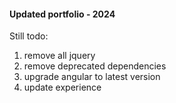 #### Updated portfolio - 2024
Still todo:
1. remove all jquery   
2. remove deprecated dependencies
3. upgrade angular to latest version
4. update experience
